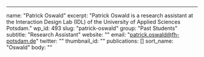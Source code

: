 ---
  name: "Patrick Oswald"
  excerpt: "Patrick Oswald is a research assistant at the Interaction Design Lab (IDL) of the University of Applied Sciences Potsdam."
  wp_id: 493
  slug: "patrick-oswald"
  group: "Past Students"
  subtitle: "Research Assistant"
  website: ""
  email: "patrick.oswald@fh-potsdam.de"
  twitter: ""
  thumbnail_id: ""
  publications: []
  sort_name: "Oswald"
  body: ""
